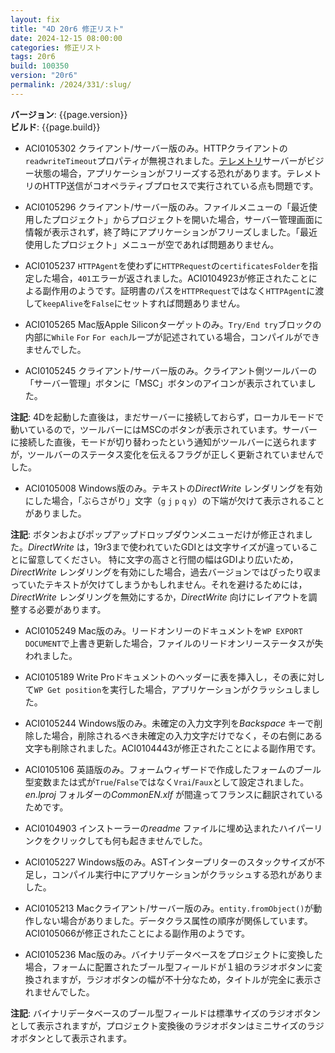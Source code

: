 ```yaml
---
layout: fix
title: "4D 20r6 修正リスト"
date: 2024-12-15 08:00:00
categories: 修正リスト
tags: 20r6
build: 100350
version: "20r6"
permalink: /2024/331/:slug/
---
```


**バージョン**: {{page.version}}  
**ビルド**: {{page.build}} 

* ACI0105302 クライアント/サーバー版のみ。HTTPクライアントの`readwriteTimeout`プロパティが無視されました。[テレメトリ](https://developer.4d.com/docs/ja/Admin/data-collect)サーバーがビジー状態の場合，アプリケーションがフリーズする恐れがあります。テレメトリのHTTP送信がコオペラティブプロセスで実行されている点も問題です。

* ACI0105296 クライアント/サーバー版のみ。ファイルメニューの「最近使用したプロジェクト」からプロジェクトを開いた場合，サーバー管理画面に情報が表示されず，終了時にアプリケーションがフリーズしました。「最近使用したプロジェクト」メニューが空であれば問題ありません。

* ACI0105237 `HTTPAgent`を使わずに`HTTPRequest`の`certificatesFolder`を指定した場合，`401`エラーが返されました。ACI0104923が修正されたことによる副作用のようです。証明書のパスを`HTTPRequest`ではなく`HTTPAgent`に渡して`keepAlive`を`False`にセットすれば問題ありません。

* ACI0105265 Mac版Apple Siliconターゲットのみ。`Try/End try`ブロックの内部に`While` `For` `For each`ループが記述されている場合，コンパイルができませんでした。

* ACI0105245 クライアント/サーバー版のみ。クライアント側ツールバーの「サーバー管理」ボタンに「MSC」ボタンのアイコンが表示されていました。

**注記**: 4Dを起動した直後は，まだサーバーに接続しておらず，ローカルモードで動いているので，ツールバーにはMSCのボタンが表示されています。サーバーに接続した直後，モードが切り替わったという通知がツールバーに送られますが，ツールバーのステータス変化を伝えるフラグが正しく更新されていませんでした。

* ACI0105008 Windows版のみ。テキストの*DirectWrite* レンダリングを有効にした場合，「ぶらさがり」文字（`g` `j` `p` `q` `y`）の下端が欠けて表示されることがありました。

**注記**: ボタンおよびポップアップドロップダウンメニューだけが修正されました。*DirectWrite* は，19r3まで使われていたGDIとは文字サイズが違っていることに留意してください。
特に文字の高さと行間の幅はGDIより広いため，*DirectWrite* レンダリングを有効にした場合，過去バージョンではぴったり収まっていたテキストが欠けてしまうかもしれません。それを避けるためには，*DirectWrite* レンダリングを無効にするか，*DirectWrite* 向けにレイアウトを調整する必要があります。

* ACI0105249 Mac版のみ。リードオンリーのドキュメントを`WP EXPORT DOCUMENT`で上書き更新した場合，ファイルのリードオンリーステータスが失われました。

* ACI0105189 Write Proドキュメントのヘッダーに表を挿入し，その表に対して`WP Get position`を実行した場合，アプリケーションがクラッシュしました。

* ACI0105244 Windows版のみ。未確定の入力文字列を*Backspace* キーで削除した場合，削除されるべき未確定の入力文字だけでなく，その右側にある文字も削除されました。ACI0104443が修正されたことによる副作用です。

* ACI0105106 英語版のみ。フォームウィザードで作成したフォームのブール型変数または式が`True`/`False`ではなく`Vrai`/`Faux`として設定されました。*en.lproj* フォルダーの*CommonEN.xlf* が間違ってフランスに翻訳されているためです。

* ACI0104903 インストーラーの*readme* ファイルに埋め込まれたハイパーリンクをクリックしても何も起きませんでした。

* ACI0105227 Windows版のみ。ASTインタープリターのスタックサイズが不足し，コンパイル実行中にアプリケーションがクラッシュする恐れがありました。

* ACI0105213 Macクライアント/サーバー版のみ。`entity.fromObject()`が動作しない場合がありました。データクラス属性の順序が関係しています。ACI0105066が修正されたことによる副作用のようです。

* ACI0105236 Mac版のみ。バイナリデータベースをプロジェクトに変換した場合，フォームに配置されたブール型フィールドが１組のラジオボタンに変換されますが，ラジオボタンの幅が不十分なため，タイトルが完全に表示されませんでした。

**注記**: バイナリデータベースのブール型フィールドは標準サイズのラジオボタンとして表示されますが，プロジェクト変換後のラジオボタンはミニサイズのラジオボタンとして表示されます。